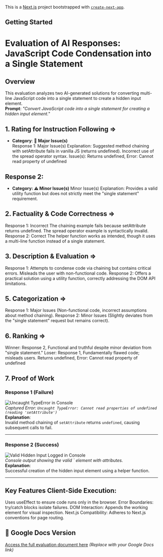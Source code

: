 This is a [Next.js](https://nextjs.org) project bootstrapped with [`create-next-app`](https://nextjs.org/docs/app/api-reference/cli/create-next-app).

## Getting Started

# Evaluation of AI Responses: JavaScript Code Condensation into a Single Statement

## Overview
This evaluation analyzes two AI-generated solutions for converting multi-line JavaScript code into a single statement to create a hidden input element.  
**Prompt**: *"Convert JavaScript code into a single statement for creating a hidden input element."*

## 1. Rating for Instruction Following ⇒
- **Category**: 🚩 **Major Issue(s)**  
Response 1: 
Major Issue(s) Explanation: Suggested method chaining with setAttribute fails in vanilla JS (returns undefined). Incorrect use of the spread operator syntax. 
Issue(s): Returns undefined, Error: Cannot read property of undefined

## Response 2: 
- **Category: ⚠️ Minor Issue(s)** 
Minor Issue(s) Explanation: Provides a valid utility function but does not strictly meet the "single statement" requirement.

## 2. Factuality & Code Correctness ⇒
Response 1: 
Incorrect The chaining example fails because setAttribute returns undefined. The spread operator example is syntactically invalid. 
Response 2: 
Correct The helper function works as intended, though it uses a multi-line function instead of a single statement.

## 3. Description & Evaluation ⇒
Response 1: 
Attempts to condense code via chaining but contains critical errors. Misleads the user with non-functional code. 
Response 2: 
Offers a practical solution using a utility function, correctly addressing the DOM API limitations.

## 5. Categorization ⇒
Response 1: Major Issues (Non-functional code, incorrect assumptions about method chaining). 
Response 2: Minor Issues (Slightly deviates from the "single statement" request but remains correct).


## 6. Ranking ⇒
Winner: Response 2,
Functional and truthful despite minor deviation from "single statement."
Loser: Response 1, 
Fundamentally flawed code; misleads users. Returns undefined, Error: Cannot read property of undefined

## 7. Proof of Work

### Response 1 (Failure)
![Uncaught TypeError in Console](images/response1-error.png)  
*Captured Error: `Uncaught TypeError: Cannot read properties of undefined (reading 'setAttribute')`*  
**Explanation**:  
Invalid method chaining of `setAttribute` returns `undefined`, causing subsequent calls to fail.

---

### Response 2 (Success)
![Valid Hidden Input Logged in Console](images/response-success.png)  
*Console output showing the valid `<input type="hidden"> element with attributes.*  
**Explanation**:  
Successful creation of the hidden input element using a helper function.

---


## Key Features Client-Side Execution: 
Uses useEffect to ensure code runs only in the browser. 
Error Boundaries: try/catch blocks isolate failures. 
DOM Interaction: Appends the working element for visual inspection. 
Next.js Compatibility: Adheres to Next.js conventions for page routing.


## 📄 Google Docs Version  
[Access the full evaluation document here](https://docs.google.com/document/d/19MkagFeJ-nTHQuf4G8Pw9tCFSNzYEfiR7cT5C9XhPyI/edit?usp=sharing) *(Replace with your Google Docs link)*




